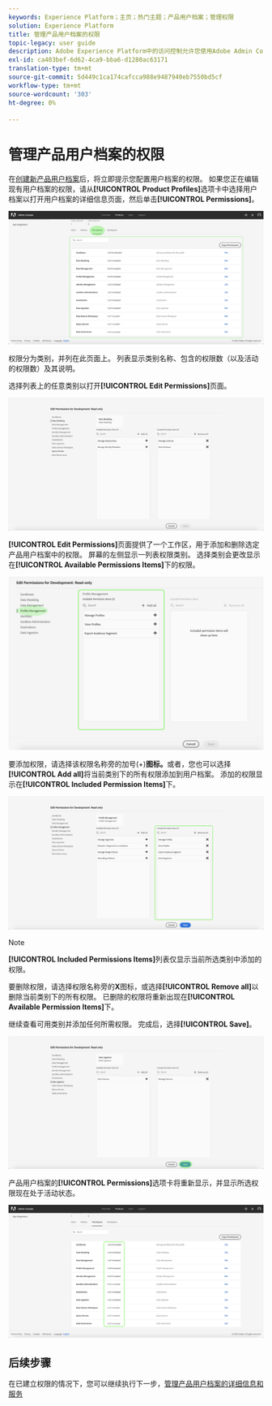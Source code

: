 ```yaml
---
keywords: Experience Platform；主页；热门主题；产品用户档案；管理权限
solution: Experience Platform
title: 管理产品用户档案的权限
topic-legacy: user guide
description: Adobe Experience Platform中的访问控制允许您使用Adobe Admin Console管理各种平台功能的角色和权限。 本文档可指导您如何管理平台产品用户档案的权限。
exl-id: ca403bef-6d62-4ca9-bba6-d1280ac63171
translation-type: tm+mt
source-git-commit: 5d449c1ca174cafcca988e9487940eb7550bd5cf
workflow-type: tm+mt
source-wordcount: '303'
ht-degree: 0%

---
```


# 管理产品用户档案的权限

在[创建新产品用户档案](#create-a-new-product-profile)后，将立即提示您配置用户档案的权限。 如果您正在编辑现有用户档案的权限，请从&#x200B;**[!UICONTROL Product Profiles]**&#x200B;选项卡中选择用户档案以打开用户档案的详细信息页面，然后单击&#x200B;**[!UICONTROL Permissions]**。

![用户档案权限](../images/profile-permissions.png)

权限分为类别，并列在此页面上。 列表显示类别名称、包含的权限数（以及活动的权限数）及其说明。

选择列表上的任意类别以打开&#x200B;**[!UICONTROL Edit Permissions]**&#x200B;页面。

![编辑权限](../images/edit-permissions.png)

**[!UICONTROL Edit Permissions]**&#x200B;页面提供了一个工作区，用于添加和删除选定产品用户档案中的权限。 屏幕的左侧显示一列表权限类别。 选择类别会更改显示在&#x200B;**[!UICONTROL Available Permissions Items]**&#x200B;下的权限。

![change-permissions-类别](../images/change-permissions-category.png)

要添加权限，请选择该权限名称旁的加号(+)**图标。**&#x200B;或者，您也可以选择&#x200B;**[!UICONTROL Add all]**&#x200B;将当前类别下的所有权限添加到用户档案。 添加的权限显示在&#x200B;**[!UICONTROL Included Permission Items]**&#x200B;下。

![添加权限](../images/add-permissions.png)

>[!NOTE]
>
>**[!UICONTROL Included Permissions Items]**&#x200B;列表仅显示当前所选类别中添加的权限。

要删除权限，请选择权限名称旁的&#x200B;**X**&#x200B;图标，或选择&#x200B;**[!UICONTROL Remove all]**&#x200B;以删除当前类别下的所有权限。 已删除的权限将重新出现在&#x200B;**[!UICONTROL Available Permission Items]**&#x200B;下。

继续查看可用类别并添加任何所需权限。 完成后，选择&#x200B;**[!UICONTROL Save]**。

![权限完成](../images/permissions-finish.png)

产品用户档案的&#x200B;**[!UICONTROL Permissions]**&#x200B;选项卡将重新显示，并显示所选权限现在处于活动状态。

![添加的权限](../images/added-permissions.png)

## 后续步骤

在已建立权限的情况下，您可以继续执行下一步，[管理产品用户档案的详细信息和服务](details-and-services.md)
